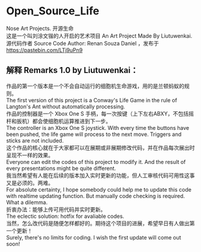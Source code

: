 # Open_Source_Life
Nose Art Projects. 开源生命  
这是一个叫刘涂文锴的人开启的艺术项目 An Art Project Made By Liutuwenkai.   
源代码作者 Source Code Author: Renan Souza Daniel ，发布于 https://pastebin.com/LTj9uPn9  
## 解释 Remarks 1.0 by Liutuwenkai：  
作品的第一个版本是一个不会自动运行的细胞机生命游戏，用的是兰顿蚂蚁的规则。  
The first version of this project is a Conway's Life Game in the rule of Langton's Ant without automatically processing.   
作品的控制器是一个 Xbox One S 手柄，每一次按键（上下左右ABXY，不包括摇杆和扳机）都会使细胞机运算推进到下一步。  
The controller is an Xbox One S joystick. With every time the buttons have been pushed, the life game will process to the next move. Triggers and sticks are not included.   
这个作品的核心就在于大家都可以在展期或非展期修改代码，并在作品每次展出时呈现不一样的效果。  
Everyone can edit the codes of this project to modify it. And the result of every presentations might be quite different.   
我当然希望有人能在后续的版本加入实时更新的功能，但人工审核代码可用性这事又是必须的。两难。  
For absolute certainty, I hope somebody could help me to update this code with realtime updating function. But manually code checking is required. What a dilemma.   
折衷办法：能够上传可用代码并实时更新。  
The eclectic solution: hotfix for avaliable codes.  
当然，怎么改代码是随便怎样都好的。期待这个项目的进展，希望早日有人做出第一个更新！  
Surely, there's no limits for coding. I wish the first update will come out soon!   
